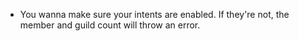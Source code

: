 - You wanna make sure your intents are enabled. If they're not, the member and guild count will throw an error.
